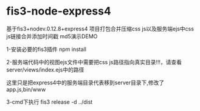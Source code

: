 # fis3-node-express4

基于fis3+nodev.0.12.8+express4 项目打包合并压缩css js以及服务端ejs中css js链接合并添加时间戳 md5演示DEMO

1-安装必要的fis3插件 npm install

2-服务端代码中的视图ejs文件中需要把css js路径指向真实目录!!!，请查看server/views/index.ejs中的路径

这里只是把express4中的服务端目录代表移到server目录下,修改了app.js,bin/www

3-cmd下执行 fis3 release -d ../dist
